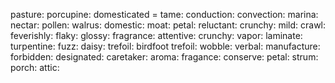 pasture:
porcupine:
domesticated = tame:
conduction:
convection:
marina:
nectar:
pollen:
walrus:
domestic:
moat:
petal:
reluctant:
crunchy:
mild:
crawl:
feverishly: 
flaky:
glossy:
fragrance:
attentive:
crunchy:
vapor:
laminate:
turpentine:
fuzz:
daisy:
trefoil: 
birdfoot trefoil:
wobble: 
verbal: 
manufacture: 
forbidden: 
designated: 
caretaker: 
aroma:
fragance:
conserve:
petal:
strum: 
porch:
attic: